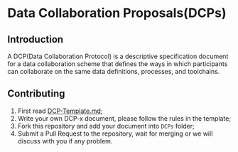 # Data Collaboration Proposals(DCPs)

## Introduction

A DCP(Data Collaboration Protocol) is a descriptive specification document for a data collaboration scheme that defines the ways in which participants can collaborate on the same data definitions, processes, and toolchains.

## Contributing
1. First read [DCP-Template.md](https://github.com/Web3-Data-Collaboration-Proposals/DCPs/blob/published/DCP-Template.md);
2. Write your own DCP-x document, please follow the rules in the template;
3. Fork this repository and add your document into `DCPs` folder;
4. Submit a Pull Request to the repository, wait for merging or we will discuss with you if any problem.

